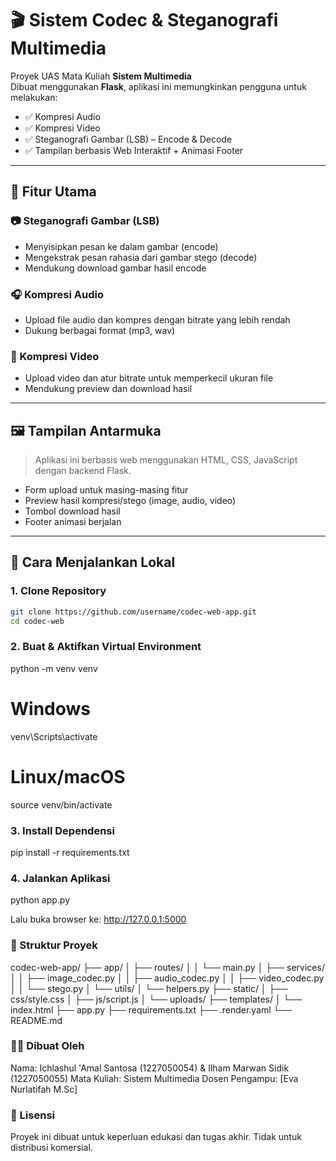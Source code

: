 # 🎬 Sistem Codec & Steganografi Multimedia

Proyek UAS Mata Kuliah **Sistem Multimedia**  
Dibuat menggunakan **Flask**, aplikasi ini memungkinkan pengguna untuk melakukan:

- ✅ Kompresi Audio
- ✅ Kompresi Video
- ✅ Steganografi Gambar (LSB) – Encode & Decode
- ✅ Tampilan berbasis Web Interaktif + Animasi Footer

---

## 📌 Fitur Utama

### 📷 Steganografi Gambar (LSB)

- Menyisipkan pesan ke dalam gambar (encode)
- Mengekstrak pesan rahasia dari gambar stego (decode)
- Mendukung download gambar hasil encode

### 🎧 Kompresi Audio

- Upload file audio dan kompres dengan bitrate yang lebih rendah
- Dukung berbagai format (mp3, wav)

### 🎥 Kompresi Video

- Upload video dan atur bitrate untuk memperkecil ukuran file
- Mendukung preview dan download hasil

---

## 🖼️ Tampilan Antarmuka

> Aplikasi ini berbasis web menggunakan HTML, CSS, JavaScript dengan backend Flask.

- Form upload untuk masing-masing fitur
- Preview hasil kompresi/stego (image, audio, video)
- Tombol download hasil
- Footer animasi berjalan

---

## 🚀 Cara Menjalankan Lokal

### 1. Clone Repository

```bash
git clone https://github.com/username/codec-web-app.git
cd codec-web
```

### 2. Buat & Aktifkan Virtual Environment

python -m venv venv

# Windows

venv\Scripts\activate

# Linux/macOS

source venv/bin/activate

### 3. Install Dependensi

pip install -r requirements.txt

### 4. Jalankan Aplikasi

python app.py

Lalu buka browser ke: http://127.0.0.1:5000

### 📁 Struktur Proyek

codec-web-app/
├── app/
│ ├── routes/
│ │ └── main.py
│ ├── services/
│ │ ├── image_codec.py
│ │ ├── audio_codec.py
│ │ ├── video_codec.py
│ │ └── stego.py
│ └── utils/
│ └── helpers.py
├── static/
│ ├── css/style.css
│ ├── js/script.js
│ └── uploads/
├── templates/
│ └── index.html
├── app.py
├── requirements.txt
├── .render.yaml
└── README.md

### 👨‍💻 Dibuat Oleh

Nama: Ichlashul 'Amal Santosa (1227050054) & Ilham Marwan Sidik (1227050055)
Mata Kuliah: Sistem Multimedia
Dosen Pengampu: [Eva Nurlatifah M.Sc]

### 📃 Lisensi

Proyek ini dibuat untuk keperluan edukasi dan tugas akhir. Tidak untuk distribusi komersial.

